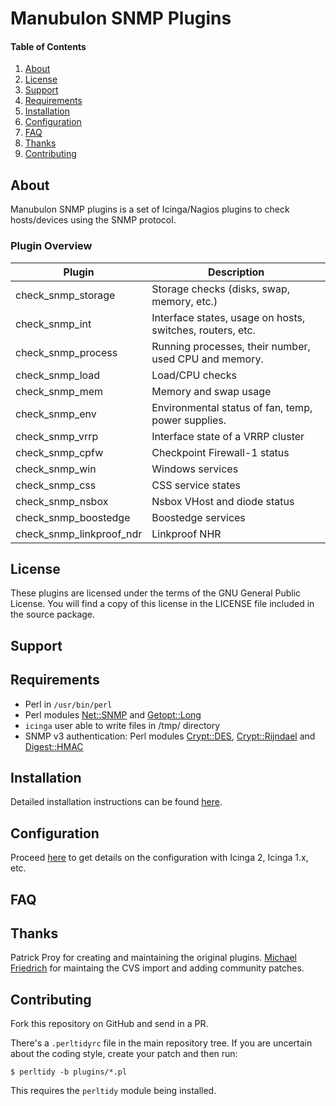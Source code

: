 # Manubulon SNMP Plugins

#### Table of Contents

1. [About](#about)
2. [License](#license)
3. [Support](#support)
4. [Requirements](#requirements)
5. [Installation](#installation)
6. [Configuration](#configuration)
7. [FAQ](#faq)
8. [Thanks](#thanks)
9. [Contributing](#contributing)

## About

Manubulon SNMP plugins is a set of Icinga/Nagios plugins
to check hosts/devices using the SNMP protocol.

### Plugin Overview

Plugin                        | Description
------------------------------|----------------------------------------
check\_snmp\_storage          | Storage checks (disks, swap, memory, etc.)
check\_snmp\_int              | Interface states, usage on hosts, switches, routers, etc.
check\_snmp\_process          | Running processes, their number, used CPU and memory.
check\_snmp\_load             | Load/CPU checks
check\_snmp\_mem              | Memory and swap usage
check\_snmp\_env              | Environmental status of fan, temp, power supplies.
check\_snmp\_vrrp             | Interface state of a VRRP cluster
check\_snmp\_cpfw             | Checkpoint Firewall-1 status
check\_snmp\_win              | Windows services
check\_snmp\_css              | CSS service states
check\_snmp\_nsbox            | Nsbox VHost and diode status
check\_snmp\_boostedge        | Boostedge services
check\_snmp\_linkproof\_ndr   | Linkproof NHR

## License

These plugins are licensed under the terms of the GNU General Public License.
You will find a copy of this license in the LICENSE file included in the source package.

## Support

## Requirements

* Perl in `/usr/bin/perl`
* Perl modules
  [Net::SNMP](http://search.cpan.org/~dtown/Net-SNMP-v6.0.1/lib/Net/SNMP.pm) and
  [Getopt::Long](http://search.cpan.org/~jv/Getopt-Long-2.49.1/lib/Getopt/Long.pm)
* `icinga` user able to write files in /tmp/ directory
* SNMP v3 authentication: Perl modules
  [Crypt::DES](http://search.cpan.org/~dparis/Crypt-DES-2.07/DES.pm),
  [Crypt::Rijndael](http://search.cpan.org/~leont/Crypt-Rijndael-1.13/Rijndael.pm) and
  [Digest::HMAC](http://search.cpan.org/~gaas/Digest-HMAC-1.03/lib/Digest/HMAC.pm)

## Installation

Detailed installation instructions can be found [here](doc/02-Installation.md).

## Configuration

Proceed [here](doc/03-Configuration.md) to get details on the configuration with Icinga 2, Icinga 1.x, etc.

## FAQ


## Thanks

Patrick Proy for creating and maintaining the original plugins.
[Michael Friedrich](https://twitter.com/dnsmichi) for maintaing the CVS import and adding community patches.

## Contributing

Fork this repository on GitHub and send in a PR.

There's a `.perltidyrc` file in the main repository tree. If you are uncertain about the coding style,
create your patch and then run:

```
$ perltidy -b plugins/*.pl
```

This requires the `perltidy` module being installed.

